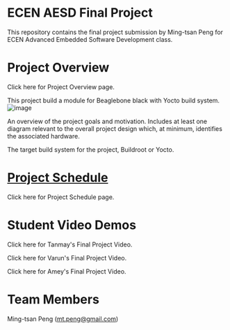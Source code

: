 # ECEN AESD Final Project
This repository contains the final project submission by Ming-tsan Peng for ECEN Advanced Embedded Software Development class.

# Project Overview
Click here for Project Overview page.

This project build a module for Beaglebone black with Yocto build system.
![image](https://github.com/cu-ecen-aeld/final-project-mtp22peng/assets/800523/6e6095e1-16a5-454f-874d-7b8add115f0d)



An overview of the project goals and motivation.  Includes at least one diagram relevant to the overall project design which, at minimum, identifies the associated hardware.

The target build system for the project, Buildroot or Yocto.

# [Project Schedule](https://github.com/users/mtp22peng/projects/2)
Click here for Project Schedule page.

# Student Video Demos
Click here for Tanmay's Final Project Video.

Click here for Varun's Final Project Video.

Click here for Amey's Final Project Video.

# Team Members
Ming-tsan Peng (mt.peng@gmail.com)
